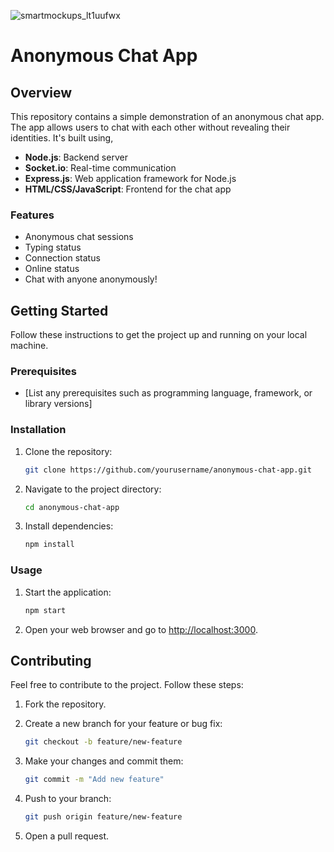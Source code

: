 ![smartmockups_lt1uufwx](https://github.com/Viswa003/Chat-Anonymously/assets/132276535/e0674bc2-6534-4031-bcbc-652c9f70cbf0)
# Anonymous Chat App

## Overview

This repository contains a simple demonstration of an anonymous chat app. The app allows users to chat with each other without revealing their identities. It's built using,

- **Node.js**: Backend server
- **Socket.io**: Real-time communication
- **Express.js**: Web application framework for Node.js
- **HTML/CSS/JavaScript**: Frontend for the chat app

### Features

- Anonymous chat sessions
- Typing status
- Connection status
- Online status
- Chat with anyone anonymously!

## Getting Started

Follow these instructions to get the project up and running on your local machine.

### Prerequisites

- [List any prerequisites such as programming language, framework, or library versions]

### Installation

1. Clone the repository:

    ```bash
    git clone https://github.com/yourusername/anonymous-chat-app.git
    ```

2. Navigate to the project directory:

    ```bash
    cd anonymous-chat-app
    ```

3. Install dependencies:

    ```bash
    npm install
    ```

### Usage

1. Start the application:

    ```bash
    npm start
    ```

2. Open your web browser and go to [http://localhost:3000](http://localhost:3000).


## Contributing

Feel free to contribute to the project. Follow these steps:

1. Fork the repository.
2. Create a new branch for your feature or bug fix:

    ```bash
    git checkout -b feature/new-feature
    ```

3. Make your changes and commit them:

    ```bash
    git commit -m "Add new feature"
    ```

4. Push to your branch:

    ```bash
    git push origin feature/new-feature
    ```

5. Open a pull request.

